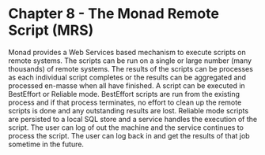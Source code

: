 # Chapter 8 - The Monad Remote Script (MRS)
Monad provides a Web Services based mechanism to execute scripts on remote systems. The scripts can be run on a single or large number (many thousands) of remote systems. The results of the scripts can be processes as each individual script completes or the results can be aggregated and processed en-masse when all have finished. A script can be executed in BestEffort or Reliable mode. BestEffort scripts are run from the existing process and if that process terminates, no effort to clean up the remote scripts is done and any outstanding results are lost. Reliable mode scripts are persisted to a local SQL store and a service handles the execution of the script. The user can log of out the machine and the service continues to process the script. The user can log back in and get the results of that job sometime in the future.
